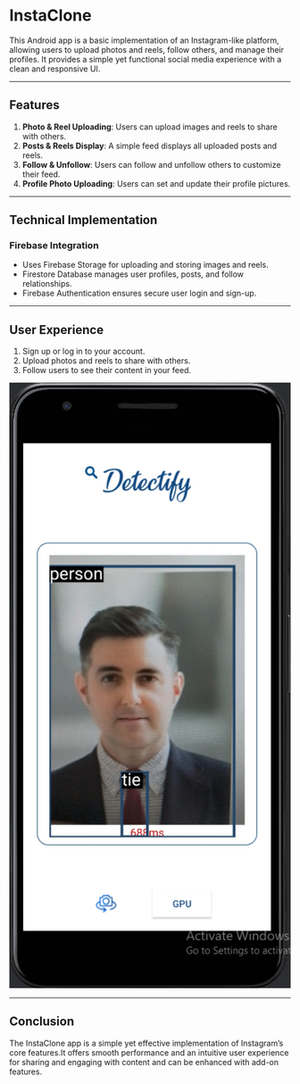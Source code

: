 # InstaClone

This Android app is a basic implementation of an Instagram-like platform, allowing users to upload photos and reels, follow others, and manage their profiles. It provides a simple yet functional social media experience with a clean and responsive UI.

---

## Features
1. **Photo & Reel Uploading**: Users can upload images and reels to share with others.
2. **Posts & Reels Display**: A simple feed displays all uploaded posts and reels.
3. **Follow & Unfollow**: Users can follow and unfollow others to customize their feed.
4. **Profile Photo Uploading**: Users can set and update their profile pictures.

---

## Technical Implementation

### Firebase Integration
- Uses Firebase Storage for uploading and storing images and reels.
- Firestore Database manages user profiles, posts, and follow relationships.
- Firebase Authentication ensures secure user login and sign-up.


---

## User Experience
1. Sign up or log in to your account.
2. Upload photos and reels to share with others.
3.  Follow users to see their content in your feed.

<img src="https://github.com/Alenaak/Detectify/blob/main/images/SCREENSHOT.png" alt="Application Interface" width="600"/>


---


## Conclusion
The InstaClone app is a simple yet effective implementation of Instagram’s core features.It offers smooth performance and an intuitive user experience for sharing and engaging with content and can be enhanced with add-on features.
